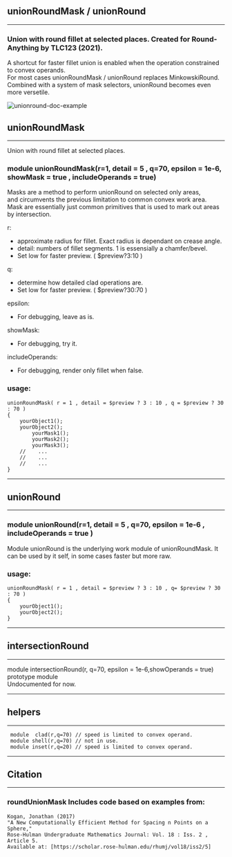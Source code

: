 ## unionRoundMask / unionRound  
---
### Union with round fillet at selected places. Created for Round-Anything by TLC123 (2021).  
A shortcut for faster fillet union is enabled when the operation constrained to convex operands.  
For most cases unionRoundMask / unionRound replaces MinkowskiRound.  
Combined with a system of mask selectors, unionRound becomes even more versetile.

![unionround-doc-example](https://user-images.githubusercontent.com/10944617/130456818-c5fd43d1-e6df-4e88-8474-aed1a0c3ca31.png)

## unionRoundMask 
---
Union with round fillet at selected places.
### module unionRoundMask(r=1, detail = 5 , q=70, epsilon = 1e-6, showMask = true , includeOperands = true) 

Masks are a method to perform unionRound on selected only areas,  
and circumvents the previous limitation to common convex work area.  
Mask are essentially just common primitives that is used to mark out areas by intersection.

r:  
   * approximate radius for fillet. Exact radius is dependant on crease angle.  
   * detail: numbers of fillet segments. 1 is essensially  a chamfer/bevel.      
   * Set low for faster preview. ( $preview?3:10 )

q:  
   * determine how detailed clad operations are.    
   * Set low for faster preview. ( $preview?30:70 )

epsilon:   
   * For debugging, leave as is.

showMask:  
   * For debugging, try it.
   
includeOperands:  
   * For debugging, render only fillet when false.

### usage:
````
unionRoundMask( r = 1 , detail = $preview ? 3 : 10 , q = $preview ? 30 : 70 )
{
    yourObject1();
    yourObject2();
        yourMask1();
        yourMask2();
        yourMask3();
    //    ...
    //    ...
    //    ...
}
````

---
## unionRound
---
### module unionRound(r=1, detail = 5 , q=70,  epsilon = 1e-6 , includeOperands = true )

Module unionRound is the underlying work module of unionRoundMask. 
It can be used by it self, in some cases faster but more raw.

### usage:
````
unionRoundMask( r = 1 , detail = $preview ? 3 : 10 , q= $preview ? 30 : 70 )
{
    yourObject1();
    yourObject2();
}
````

---
## intersectionRound
---
module intersectionRound(r, q=70,  epsilon = 1e-6,showOperands = true) 
prototype module  
Undocumented for now.  

--- 
## helpers
---
````
 module  clad(r,q=70) // speed is limited to convex operand.   
 module shell(r,q=70) // not in use.   
 module inset(r,q=20) // speed is limited to convex operand.   
````
---
## Citation        
---
### roundUnionMask Includes code based on examples from:  
    Kogan, Jonathan (2017)  
    "A New Computationally Efficient Method for Spacing n Points on a Sphere,"  
    Rose-Hulman Undergraduate Mathematics Journal: Vol. 18 : Iss. 2 , Article 5.  
    Available at: [https://scholar.rose-hulman.edu/rhumj/vol18/iss2/5]  
